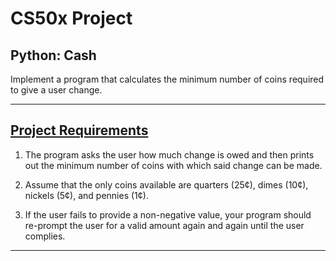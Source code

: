 # CS50x Project
## Python: Cash
Implement a program that calculates the minimum number of coins required to give a user change.

---

## [Project Requirements](https://cs50.harvard.edu/x/2020/psets/6/cash/)
1. The program asks the user how much change is owed and then prints out the minimum number of coins with which said change can be made.

2. Assume that the only coins available are quarters (25¢), dimes (10¢), nickels (5¢), and pennies (1¢).

3. If the user fails to provide a non-negative value, your program should re-prompt the user for a valid amount again and again until the user complies.

---
